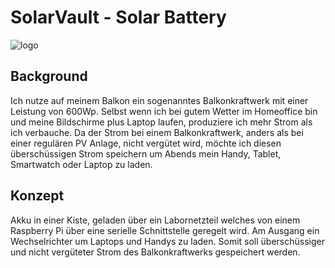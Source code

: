 # SolarVault - Solar Battery

![logo](https://github.com/carforge/solarvault/assets/29213494/9ef1d83a-3947-496c-854d-47b59f99cea7)

## Background
Ich nutze auf meinem Balkon ein sogenanntes Balkonkraftwerk mit einer Leistung von 600Wp. Selbst wenn ich bei gutem Wetter im Homeoffice bin und meine Bildschirme plus Laptop laufen, produziere ich mehr Strom als ich verbauche. Da der Strom bei einem Balkonkraftwerk, anders als bei einer regulären PV Anlage, nicht vergütet wird, möchte ich diesen überschüssigen Strom speichern um Abends mein Handy, Tablet, Smartwatch oder Laptop zu laden.

## Konzept
Akku in einer Kiste, geladen über ein Labornetzteil welches von einem Raspberry Pi über eine serielle Schnittstelle geregelt wird. Am Ausgang ein Wechselrichter um Laptops und Handys zu laden.
Somit soll überschüssiger und nicht vergüteter Strom des Balkonkraftwerks gespeichert werden.
